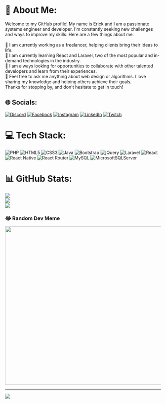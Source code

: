 # 💫 About Me:
Welcome to my GitHub profile! My name is Erick and I am a passionate systems engineer and developer. I'm constantly seeking new challenges and ways to improve my skills. Here are a few things about me:<br><br>🔭 I am currently working as a freelancer, helping clients bring their ideas to life.<br>🌱 I am currently learning React and Laravel, two of the most popular and in-demand technologies in the industry.<br>👯 I am always looking for opportunities to collaborate with other talented developers and learn from their experiences.<br>💬 Feel free to ask me anything about web design or algorithms. I love sharing my knowledge and helping others achieve their goals.<br>Thanks for stopping by, and don't hesitate to get in touch!


## 🌐 Socials:
[![Discord](https://img.shields.io/badge/Discord-%237289DA.svg?logo=discord&logoColor=white)](https://discord.gg/erick328) [![Facebook](https://img.shields.io/badge/Facebook-%231877F2.svg?logo=Facebook&logoColor=white)](https://facebook.com/ericksitto.Vargas) [![Instagram](https://img.shields.io/badge/Instagram-%23E4405F.svg?logo=Instagram&logoColor=white)](https://instagram.com/erickvargas) [![LinkedIn](https://img.shields.io/badge/LinkedIn-%230077B5.svg?logo=linkedin&logoColor=white)](https://linkedin.com/in/in/erick-vargas-montes) [![Twitch](https://img.shields.io/badge/Twitch-%239146FF.svg?logo=Twitch&logoColor=white)](https://twitch.tv/erick329) 

# 💻 Tech Stack:
![PHP](https://img.shields.io/badge/php-%23777BB4.svg?style=for-the-badge&logo=php&logoColor=white) ![HTML5](https://img.shields.io/badge/html5-%23E34F26.svg?style=for-the-badge&logo=html5&logoColor=white) ![CSS3](https://img.shields.io/badge/css3-%231572B6.svg?style=for-the-badge&logo=css3&logoColor=white) ![Java](https://img.shields.io/badge/java-%23ED8B00.svg?style=for-the-badge&logo=java&logoColor=white) ![Bootstrap](https://img.shields.io/badge/bootstrap-%23563D7C.svg?style=for-the-badge&logo=bootstrap&logoColor=white) ![jQuery](https://img.shields.io/badge/jquery-%230769AD.svg?style=for-the-badge&logo=jquery&logoColor=white) ![Laravel](https://img.shields.io/badge/laravel-%23FF2D20.svg?style=for-the-badge&logo=laravel&logoColor=white) ![React](https://img.shields.io/badge/react-%2320232a.svg?style=for-the-badge&logo=react&logoColor=%2361DAFB) ![React Native](https://img.shields.io/badge/react_native-%2320232a.svg?style=for-the-badge&logo=react&logoColor=%2361DAFB) ![React Router](https://img.shields.io/badge/React_Router-CA4245?style=for-the-badge&logo=react-router&logoColor=white) ![MySQL](https://img.shields.io/badge/mysql-%2300f.svg?style=for-the-badge&logo=mysql&logoColor=white) ![MicrosoftSQLServer](https://img.shields.io/badge/Microsoft%20SQL%20Sever-CC2927?style=for-the-badge&logo=microsoft%20sql%20server&logoColor=white)
# 📊 GitHub Stats:
![](https://github-readme-stats.vercel.app/api?username=erickmontes464&theme=gruvbox&hide_border=false&include_all_commits=true&count_private=true)<br/>
![](https://github-readme-streak-stats.herokuapp.com/?user=erickmontes464&theme=gruvbox&hide_border=false)<br/>
![](https://github-readme-stats.vercel.app/api/top-langs/?username=erickmontes464&theme=gruvbox&hide_border=false&include_all_commits=true&count_private=true&layout=compact)

### 😂 Random Dev Meme
<img src="https://rm.up.railway.app/" width="512px"/>

---
[![](https://visitcount.itsvg.in/api?id=erickmontes464&icon=5&color=4)](https://visitcount.itsvg.in)

<!-- Proudly created with GPRM ( https://gprm.itsvg.in ) -->
